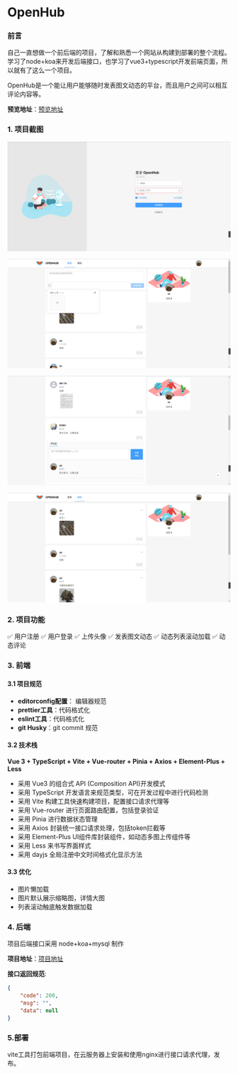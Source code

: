 # OpenHub

### 前言

自己一直想做一个前后端的项目，了解和熟悉一个网站从构建到部署的整个流程。学习了node+koa来开发后端接口，也学习了vue3+typescript开发前端页面，所以就有了这么一个项目。

OpenHub是一个能让用户能够随时发表图文动态的平台，而且用户之间可以相互评论内容等。

**预览地址**：[预览地址](http://119.3.19.117) 

### 1.  项目截图

 ![1](https://raw.githubusercontent.com/QuanMiny/Images/main/openhub_images/1.jpg) 

 ![2](https://raw.githubusercontent.com/QuanMiny/Images/main/openhub_images/2.jpg) 

 ![3](https://raw.githubusercontent.com/QuanMiny/Images/main/openhub_images/3.jpg) 

 ![4](https://raw.githubusercontent.com/QuanMiny/Images/main/openhub_images/4.jpg) 

### 2.  项目功能
✅ 用户注册
✅ 用户登录
✅ 上传头像
✅ 发表图文动态
✅ 动态列表滚动加载
✅ 动态评论

### 3. 前端

#### 3.1 项目规范
- **editorconfig配置**： 编辑器规范
- **prettier工具**：代码格式化
- **eslint工具**：代码格式化
- **git Husky**：git commit 规范

#### 3.2 技术栈
**Vue 3 + TypeScript + Vite + Vue-router + Pinia + Axios + Element-Plus + Less**

- 采用 Vue3 的组合式 API (Composition API)开发模式
- 采用 TypeScript 开发语言来规范类型，可在开发过程中进行代码检测
- 采用 Vite 构建工具快速构建项目，配置接口请求代理等
- 采用 Vue-router 进行页面路由配置，包括登录验证
- 采用 Pinia 进行数据状态管理
- 采用 Axios 封装统一接口请求处理，包括token拦截等
- 采用 Element-Plus UI组件库封装组件，如动态多图上传组件等
- 采用 Less 来书写界面样式
- 采用 dayjs 全局注册中文时间格式化显示方法

#### 3.3 优化

- 图片懒加载
- 图片默认展示缩略图，详情大图
- 列表滚动触底触发数据加载

###  4. 后端

项目后端接口采用 node+koa+mysql 制作

**项目地址**：[项目地址](https://github.com/QuanMiny/openhub) 

**接口返回规范**:

```json
{
    "code": 200,
    "msg": "",
    "data": null
}
```

### 5.部署

vite工具打包前端项目，在云服务器上安装和使用nginx进行接口请求代理，发布。